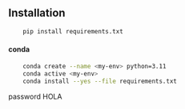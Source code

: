 ## Installation

```sh
    pip install requirements.txt
```

####  conda

```sh
    conda create --name <my-env> python=3.11
    conda active <my-env>
    conda install --yes --file requirements.txt
```
password HOLA
